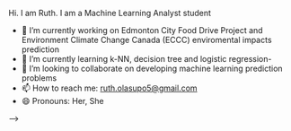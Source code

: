 
Hi. I am Ruth. I am a Machine Learning Analyst student


- 🔭 I’m currently working on Edmonton City Food Drive Project and Environment Climate Change Canada (ECCC) enviromental impacts prediction
- 🌱 I’m currently learning k-NN, decision tree and logistic regression- 
- 👯 I’m looking to collaborate on developing machine learning prediction problems
- 📫 How to reach me: ruth.olasupo5@gmail.com
- 😄 Pronouns: Her, She

-->
